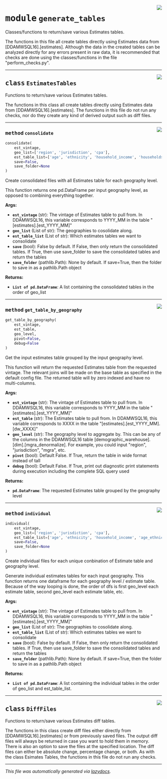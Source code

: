 <!-- markdownlint-disable -->

<a href="..\..\..\2022\Estimates_Automation\generate_tables.py#L0"><img align="right" style="float:right;" src="https://img.shields.io/badge/-source-cccccc?style=flat-square"></a>

# <kbd>module</kbd> `generate_tables`
Classes/functions to return/save various Estimates tables. 

The functions in this file all create tables directly using Estimates data from [DDAMWSQL16].[estimates]. Although the data in the created tables can be analyzed directly for any errors present in raw data, it is recommended that checks are done using the classes/functions in the file "perform_checks.py". 



---

<a href="..\..\..\2022\Estimates_Automation\generate_tables.py#L27"><img align="right" style="float:right;" src="https://img.shields.io/badge/-source-cccccc?style=flat-square"></a>

## <kbd>class</kbd> `EstimatesTables`
Functions to return/save various Estimates tables. 

The functions in this class all create tables directly using Estimates data from  [DDAMWSQL16].[estimates]. The functions in this file do not run any checks, nor do they  create any kind of derived output such as diff files. 




---

<a href="..\..\..\2022\Estimates_Automation\generate_tables.py#L344"><img align="right" style="float:right;" src="https://img.shields.io/badge/-source-cccccc?style=flat-square"></a>

### <kbd>method</kbd> `consolidate`

```python
consolidate(
    est_vintage,
    geo_list=['region', 'jurisdiction', 'cpa'],
    est_table_list=['age', 'ethnicity', 'household_income', 'households', 'housing', 'population', 'sex'],
    save=False,
    save_folder=None
)
```

Create consolidated files with all Estimates table for each geography level. 

This function returns one pd.DataFrame per input geography level, as opposed to combining  everything together. 



**Args:**
 
 - <b>`est_vintage`</b> (str):  The vintage of Estimates table to pull from. In DDAMWSQL16, this   variable corresponds to YYYY_MM in the table "[estimates].[est_YYYY_MM]" 
 - <b>`geo_list`</b> (List of str):  The geographies to cosolidate along.  
 - <b>`est_table_list`</b> (List of str):  Which estimates tables we want to consolidate 
 - <b>`save`</b> (bool):  False by default. If False, then only return the consolidated tables. If   True, then use save_folder to save the consolidated tables and return the tables 
 - <b>`save_folder`</b> (pathlib.Path):  None by default. If save=True, then the folder to save in as a   pathlib.Path object 



**Returns:**
 
 - <b>`List of pd.DataFrame`</b>:  A list containing the consolidated tables in the order of geo_list 

---

<a href="..\..\..\2022\Estimates_Automation\generate_tables.py#L40"><img align="right" style="float:right;" src="https://img.shields.io/badge/-source-cccccc?style=flat-square"></a>

### <kbd>method</kbd> `get_table_by_geography`

```python
get_table_by_geography(
    est_vintage,
    est_table,
    geo_level,
    pivot=False,
    debug=False
)
```

Get the input estimates table grouped by the input geography level. 

This function will return the requested Estimates table from the requested vintage. The relevant joins will be made on the base table as specified in the default config file. The returned table will by zero indexed and have no multi-columns. 



**Args:**
 
 - <b>`est_vintage`</b> (str):  The vintage of Estimates table to pull from. In DDAMWSQL16, this  variable corresponds to YYYY_MM in the table "[estimates].[est_YYYY_MM]" 
 - <b>`est_table`</b> (str):  The Estimates table to pull from. In DDAMWSQL16, this variable   corresponds to XXXX in the table "[estimates].[est_YYYY_MM].[dw_XXXX]" 
 - <b>`geo_level`</b> (str):  The geography level to aggregate by. This can be any of the columns in   the DDAMWSQL16 table [demographic_warehouse].[dim].[mgra_denormalize]. For example,  you could input "region", "jurisdiction", "mgra", etc. 
 - <b>`pivot`</b> (bool):  Default False. If True, return the table in wide format instead of tall 
 - <b>`debug`</b> (bool):  Default False. If True, print out diagnostic print statements during   execution including the complete SQL query used 



**Returns:**
 
 - <b>`pd.DataFrame`</b>:  The requested Estimates table grouped by the geography level 

---

<a href="..\..\..\2022\Estimates_Automation\generate_tables.py#L403"><img align="right" style="float:right;" src="https://img.shields.io/badge/-source-cccccc?style=flat-square"></a>

### <kbd>method</kbd> `individual`

```python
individual(
    est_vintage,
    geo_list=['region', 'jurisdiction', 'cpa'],
    est_table_list=['age', 'ethnicity', 'household_income', 'age_ethnicity', 'age_sex_ethnicity'],
    save=False,
    save_folder=None
)
```

Create individual files for each unique conbination of Estimate table and geography level. 

Generate individual estimates tables for each input geography. This function returns one dataframe for each geography level / estimate table. Because of the way looping is done, the  order of dfs is first geo_level each estimate table, second geo_level each estimate table, etc. 



**Args:**
 
 - <b>`est_vintage`</b> (str):  The vintage of Estimates table to pull from. In DDAMWSQL16, this   variable corresponds to YYYY_MM in the table "[estimates].[est_YYYY_MM]" 
 - <b>`geo_list`</b> (List of str):  The geographies to cosolidate along.  
 - <b>`est_table_list`</b> (List of str):  Which estimates tables we want to consolidate 
 - <b>`save`</b> (bool):  False by default. If False, then only return the consolidated tables. If   True, then use save_folder to save the consolidated tables and return the tables 
 - <b>`save_folder`</b> (pathlib.Path):  None by default. If save=True, then the folder to save in as a   pathlib.Path object 



**Returns:**
 
 - <b>`List of pd.DataFrame`</b>:  A list containing the individual tables in the order of geo_list and  est_table_list. 


---

<a href="..\..\..\2022\Estimates_Automation\generate_tables.py#L454"><img align="right" style="float:right;" src="https://img.shields.io/badge/-source-cccccc?style=flat-square"></a>

## <kbd>class</kbd> `DiffFiles`
Functions to return/save various Estimates diff tables. 

The functions in this class create diff files either directly from [DDAMWSQL16].[estimates] or from previously saved files. The output diff files will always be returned in case you want to hold them in memory. There is also an option to save the files at the specified location. The diff files can either be absolute change, percentage change, or both. As with the class Esimates Tables, the functions in this file do not run any checks. 







---

_This file was automatically generated via [lazydocs](https://github.com/ml-tooling/lazydocs)._
